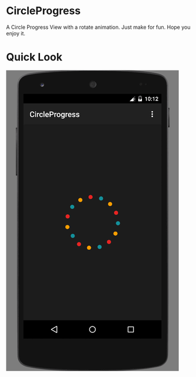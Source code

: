 # CircleProgress

A Circle Progress View with a rotate animation. Just make for fun. Hope you enjoy it.

# Quick Look

![](./art/progress.gif)